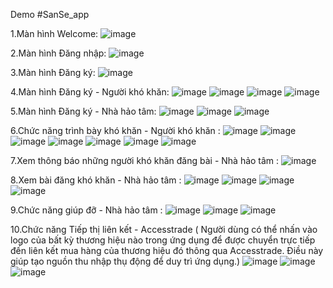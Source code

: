 Demo
#SanSe_app 


1.Màn hình Welcome:
![image](https://github.com/user-attachments/assets/ef1e1089-7855-40fa-a4a5-132c45b97a10)

2.Màn hình Đăng nhập:
![image](https://github.com/user-attachments/assets/bc363687-6a03-46ef-954f-034528dc6a56)

3.Màn hình Đăng ký:
![image](https://github.com/user-attachments/assets/97f946a6-38bc-44dd-a658-d32e0dc25baa)

4.Màn hình Đăng ký - Người khó khăn:
![image](https://github.com/user-attachments/assets/854e7ae0-da1d-45e8-b781-c5a89a78201c)
![image](https://github.com/user-attachments/assets/37c05467-7d70-46ad-b02f-0c83b8bda7d2)
![image](https://github.com/user-attachments/assets/79f583e2-fbd4-4f36-bc12-4d16051decf3)
![image](https://github.com/user-attachments/assets/957a9349-fdb8-4cc5-97b1-1309baf03e76)

5.Màn hình Đăng ký - Nhà hảo tâm:
![image](https://github.com/user-attachments/assets/f52aa285-9526-4440-b9c3-f46676dbdbbb)
![image](https://github.com/user-attachments/assets/a9712daa-ef3a-445e-be6c-f7c54555312d)
![image](https://github.com/user-attachments/assets/ccb1f6bd-7972-42dd-a5b8-2207e31764d9)

6.Chức năng trình bày khó khăn - Người khó khăn :
![image](https://github.com/user-attachments/assets/d0069a23-4c31-4381-8506-9d0bce6c4226)
![image](https://github.com/user-attachments/assets/8fd3cb41-6df4-4130-bb0b-d7b55e2fca19)
![image](https://github.com/user-attachments/assets/c1ea99be-7298-48d2-8200-ce634b3e1d75)
![image](https://github.com/user-attachments/assets/50e59f7b-a29c-429c-9742-ff538ed4e719)
![image](https://github.com/user-attachments/assets/6f6e7911-2b42-4bd4-8a37-489a1e0c92b7)
![image](https://github.com/user-attachments/assets/c4c79b4b-38c8-4647-ba14-24c0160e3db9)
![image](https://github.com/user-attachments/assets/78efa10a-caee-4d6b-b87b-3fc24f935a8d)

7.Xem thông báo những người khó khăn đăng bài - Nhà hảo tâm :
![image](https://github.com/user-attachments/assets/7edeb50f-de5b-4440-9ae3-314292795bdc)

8.Xem bài đăng khó khăn - Nhà hảo tâm :
![image](https://github.com/user-attachments/assets/0a5b6fb2-801c-4c24-b517-de3dceb96d84)
![image](https://github.com/user-attachments/assets/8ecde1b7-8e08-4636-a595-e5e5e7a5a57c)
![image](https://github.com/user-attachments/assets/50f58c5a-2a0e-4012-9ca9-2994d291ab8f)
![image](https://github.com/user-attachments/assets/36991f5c-a6e0-4af8-8f40-61310e1df250)

9.Chức năng giúp đỡ - Nhà hảo tâm :
![image](https://github.com/user-attachments/assets/1fc7d9f0-c926-4d91-b85e-b3c025531d2d)
![image](https://github.com/user-attachments/assets/be6ee1da-7b52-4449-8837-df7972e17908)
![image](https://github.com/user-attachments/assets/aea6d432-a1c5-4832-8afb-2d2b4369555f)

10.Chức năng Tiếp thị liên kết - Accesstrade 
  ( Người dùng có thể nhấn vào logo của bất kỳ thương hiệu nào trong ứng dụng để được chuyển trực tiếp đến liên kết mua hàng của thương hiệu đó thông qua Accesstrade. Điều này giúp tạo nguồn thu nhập thụ động để      duy trì ứng dụng.)
![image](https://github.com/user-attachments/assets/5fd95a29-01eb-49e0-a609-eb871c2379c0)
![image](https://github.com/user-attachments/assets/773492f9-784f-4a57-941a-a911d08cacee)
![image](https://github.com/user-attachments/assets/1c2d0264-c272-4207-b7c7-9d1b3e127754)




